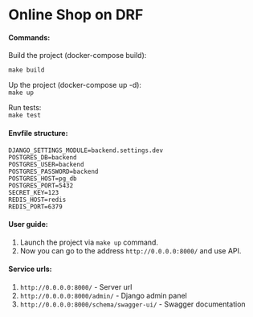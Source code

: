 <h1>Online Shop on DRF</h1>

<h4>Commands:</h4>
Build the project (docker-compose build):<br>

`make build`

Up the project (docker-compose up -d):<br>
`make up`

Run tests:<br>
`make test`

<h4>Envfile structure:</h4>

```
DJANGO_SETTINGS_MODULE=backend.settings.dev
POSTGRES_DB=backend
POSTGRES_USER=backend
POSTGRES_PASSWORD=backend
POSTGRES_HOST=pg_db
POSTGRES_PORT=5432
SECRET_KEY=123
REDIS_HOST=redis
REDIS_PORT=6379
```

<h4>User guide:</h4>

1. Launch the project via `make up` command.
2. Now you can go to the address `http://0.0.0.0:8000/` and use API.

<h4>Service urls:</h4>

1. `http://0.0.0.0:8000/` - Server url
2. `http://0.0.0.0:8000/admin/` - Django admin panel
3. `http://0.0.0.0:8000/schema/swagger-ui/` - Swagger documentation
